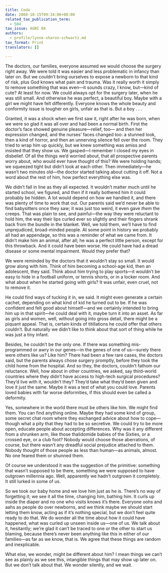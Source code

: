 ```yaml
---
title: Coda
date: 2008-10-15T09:34:06+00:00
related_tax_publication_term:
  - 584
tax_issue: AGNI 68
authors:
  - profile/lynne-sharon-schwartz.md
tax_format: Print
translators: []

---
```

The doctors, our families, everyone assumed we would choose the surgery right away. We were told it was easier and less problematic in infancy than later on. But we couldn’t bring ourselves to expose a newborn to that kind of risk, plus God knows what pain and trauma. Was it really worth it simply to remove something that was even—it sounds crazy, I know, but—kind of cute? At least for now. We could always opt for the surgery later, when he was still small. And otherwise he was perfect, a beautiful boy. Maybe with a girl we might have felt differently. Everyone knows the whole beauty and conformity issue is tougher on girls, unfair as that is. But a boy . . .

Granted, it was a shock when we first saw it, right after he was born, when we were so glad it was all over and had been a normal birth. First the doctor’s face showed genuine pleasure—relief, too— and then her expression changed, and the nurses’ faces changed too: a stunned look, then a kind of horror, and then an unnerving silence fell over the room. They tried to wrap him up quickly, but we knew something was amiss and insisted that they show us. We gasped—I remember I closed my eyes in disbelief. Of all the things we’d worried about, that all prospective parents worry about, who would ever have thought of this? We were holding hands; we squeezed tight but didn’t look at each other. Then immediately—he wasn’t two minutes old—the doctor started talking about cutting it off. Not a word about the rest of him, how perfect everything else was.

We didn’t fall in line as they all expected. It wouldn’t matter much until he started school, we figured, and then if it really bothered him it could probably be hidden. A lot would depend on how we handled it, and there was plenty of time to work that out. Our parents said we’d never be able to find babysitters once they saw; it was just too weird, it even gave _them_ the creeps. That was plain to see, and painful—the way they were reluctant to hold him, the way their lips curled ever so slightly and their fingers shrank back from the bundle in the blanket. Well, we told them, we’ll have to find unprejudiced, broad-minded people. At some point in history we probably all had an appendage, so this was a reminder of what we came from. It didn’t make him an animal, after all; he was a perfect little person, except for this throwback. And it could have been worse. He could have had a dread disease or some mental impairment. Would they prefer that?

We were reminded by the doctors that it wouldn’t stay so small. It would grow along with him. Think of him becoming a school-age kid, then an adolescent, they said. Think about him trying to play sports—it wouldn’t be easy to hide in a football uniform, or tennis shorts, or in a locker room. And what about when he started going with girls? It was unfair, even cruel, not to remove it.

He could find ways of tucking it in, we said. It might even generate a certain cachet, depending on what kind of kid he turned out to be. If he was confident and felt good about himself—and we certainly intended to bring him up in that spirit—he could deal with it, maybe turn it into an asset. As far as girls and women, well, without going into gross detail, there might be a piquant appeal. That is, certain kinds of titillations he could offer that others couldn’t. But naturally we didn’t like to think about that sort of thing while he was just a tiny infant.

Besides, he couldn’t be the only one. If there was something mis-programmed or awry in our genes—in the genes of one of us—surely there were others like us? Like him? There had been a few rare cases, the doctors said, but the parents always chose surgery promptly, before they took the child home from the hospital. And so they, the doctors, couldn’t fathom our reluctance. Well, how about in other countries, we asked, say third-world countries where they didn’t have access to high-tech surgical procedures? They’d live with it, wouldn’t they? They’d take what they’d been given and love it just the same. Maybe it was a test of what you could love. Parents loved babies with far worse deformities, if this should even be called a deformity.

Yes, somewhere in the world there must be others like him. We might find them. You can find anything online. Maybe they had some kind of group, some secret chat room where they exchanged advice about how to cope—though what a pity that they had to be so secretive. We could try to be more open, educate people about accepting differences. Why was it any different from a shrunken arm, like those thalidomide babies of the Sixties, or a crossed eye, or a club foot? Nobody would choose those aberrations, of course, but there wasn’t any dreadful social prejudice attached to them. Nobody thought of those people as less than human—as animals, almost. No one feared them or shunned them.

Of course we understood it was the suggestion of the primitive: something that wasn’t supposed to be there, something we were supposed to have outgrown millennia ago. Well, apparently we hadn’t outgrown it completely. It still lurked in some of us.

So we took our baby home and we love him just as he is. There’s no way of forgetting it; we see it all the time, changing him, bathing him. It curls up inside the diaper and no one who visits knows it’s there. Everyone oohs and aahs as people do over newborns, and we think maybe we should start letting them know, acting as if it’s nothing special, but we don’t feel quite ready to do that. We do wonder all the time about how it could have happened, what was curled up unseen inside us—one of us. We talk about it, hesitantly; we’re glad it can’t be traced to one or the other to start us blaming, because there’s never been anything like this in either of our families—as far as we know, that is. We agree that these things are random and inexplicable.

What else, we wonder, might be different about him? I mean things we can’t see as plainly as we see this, intangible things that may show up later on. But we don’t talk about that. We wonder silently, and we wait.